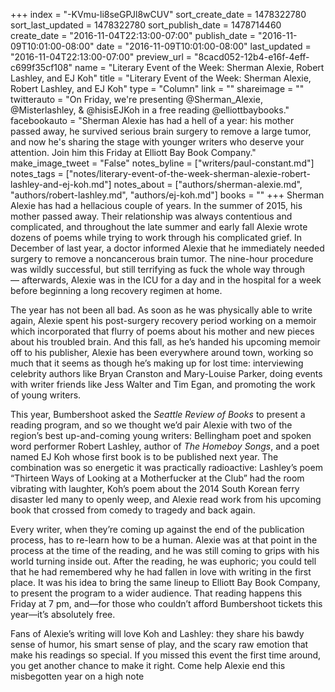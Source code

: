 +++
index = "-KVmu-li8seGPJl8wCUV"
sort_create_date = 1478322780
sort_last_updated = 1478322780
sort_publish_date = 1478714460
create_date = "2016-11-04T22:13:00-07:00"
publish_date = "2016-11-09T10:01:00-08:00"
date = "2016-11-09T10:01:00-08:00"
last_updated = "2016-11-04T22:13:00-07:00"
preview_url = "8cacd052-12b4-e16f-4eff-c699f35cf108"
name = "Literary Event of the Week: Sherman Alexie, Robert Lashley, and EJ Koh"
title = "Literary Event of the Week: Sherman Alexie, Robert Lashley, and EJ Koh"
type = "Column"
link = ""
shareimage = ""
twitterauto = "On Friday, we're presenting @Sherman_Alexie, @Misterlashley, & @hisisEJKoh in a free reading @elliottbaybooks."
facebookauto = "Sherman Alexie has had a hell of a year: his mother passed away, he survived serious brain surgery to remove a large tumor, and now he's sharing the stage with younger writers who deserve your attention. Join him this Friday at Elliott Bay Book Company."
make_image_tweet = "False"
notes_byline = ["writers/paul-constant.md"]
notes_tags = ["notes/literary-event-of-the-week-sherman-alexie-robert-lashley-and-ej-koh.md"]
notes_about = ["authors/sherman-alexie.md", "authors/robert-lashley.md", "authors/ej-koh.md"]
books = ""
+++
Sherman Alexie has had a hellacious couple of years. In the summer of 2015, his mother passed away. Their relationship was always contentious and complicated, and throughout the late summer and early fall Alexie wrote dozens of poems while trying to work through his complicated grief.  In December of last year, a doctor informed Alexie that he immediately needed surgery to remove a noncancerous brain tumor. The nine-hour procedure was wildly successful, but still terrifying as fuck the whole way through — afterwards, Alexie was in the ICU for a day and in the hospital for a week before beginning a long recovery regimen at home.

The year has not been all bad. As soon as he was physically able to write again, Alexie spent his post-surgery recovery period working on a memoir which incorporated that flurry of poems about his mother and new pieces about his troubled brain. And this fall, as he’s handed his upcoming memoir off to his publisher, Alexie has been everywhere around town, working so much that it seems as though he’s making up for lost time: interviewing celebrity authors like Bryan Cranston and Mary-Louise Parker, doing events with writer friends like Jess Walter and Tim Egan, and promoting the work of young writers.

This year, Bumbershoot asked the *Seattle Review of Books* to present a reading program, and so we thought we’d pair Alexie with two of the region’s best up-and-coming young writers: Bellingham poet and spoken word performer Robert Lashley, author of *The Homeboy Songs*, and a poet named EJ Koh whose first book is to be published next year. The combination was so energetic it was practically radioactive: Lashley’s poem “Thirteen Ways of Looking at a Motherfucker at the Club” had the room vibrating with laughter, Koh’s poem about the 2014 South Korean ferry disaster led many to openly weep, and Alexie read work from his upcoming book that crossed from comedy to tragedy and back again.

Every writer, when they’re coming up against the end of the publication process, has to re-learn how to be a human. Alexie was at that point in the process at the time of the reading, and he was still coming to grips with his world turning inside out. After the reading, he was euphoric; you could tell that he had remembered why he had fallen in love with writing in the first place. It was his idea to bring the same lineup to Elliott Bay Book Company, to present the program to a wider audience. That reading happens this Friday at 7 pm, and—for those who couldn’t afford Bumbershoot tickets this year—it’s absolutely free.

Fans of Alexie’s writing will love Koh and Lashley: they share his bawdy sense of humor, his smart sense of play, and the scary raw emotion that make his readings so special. If you missed this event the first time around, you get another chance to make it right. Come help Alexie end this misbegotten year on a high note